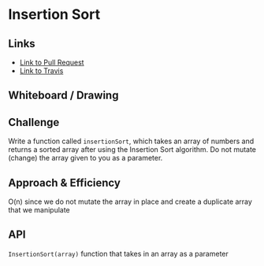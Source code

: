 # Insertion Sort

## Links

-   [Link to Pull Request](https://github.com/morgan-401-advanced-javascript/data-structures-and-algorithms/pull/15)
-   [Link to Travis](https://travis-ci.com/morgan-401-advanced-javascript/data-structures-and-algorithms)

## Whiteboard / Drawing

<!-- Photo of your whiteboard or drawing -->

## Challenge

Write a function called `insertionSort`, which takes an array of numbers and returns a sorted array after using the Insertion Sort algorithm. Do not mutate (change) the array given to you as a parameter.

## Approach & Efficiency

O(n) since we do not mutate the array in place and create a duplicate array that we manipulate

## API

`InsertionSort(array)` function that takes in an array as a parameter
